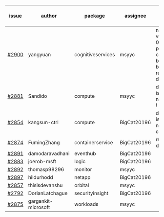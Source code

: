 | issue | author | package | assignee | bot advice | created date of issue | target release date | date from target |
| ------ | ------ | ------ | ------ | ------ | ------ | ------ | :-----: |
| [#2900](https://github.com/Azure/sdk-release-request/issues/2900) | yangyuan | cognitiveservices | msyyc | new version is 0.0.0, please check base branch!   release date < 2 ! <br> | 06-07 | 06-09 | 0 |
| [#2881](https://github.com/Azure/sdk-release-request/issues/2881) | Sandido | compute | msyyc | duplicated issue  <br>new issue ! <br> | 06-03 | 06-13 |   |
| [#2854](https://github.com/Azure/sdk-release-request/issues/2854) | kangsun-ctrl | compute | BigCat20196 | duplicated issue  <br>new comment.  <br> | 05-31 | 06-02 |   |
| [#2874](https://github.com/Azure/sdk-release-request/issues/2874) | FumingZhang | containerservice | BigCat20196 |   release date < 2 ! <br> | 06-02 | 06-08 | 0 |
| [#2891](https://github.com/Azure/sdk-release-request/issues/2891) | damodaravadhani | eventhub | BigCat20196 |   | 06-06 | 06-20 |   |
| [#2883](https://github.com/Azure/sdk-release-request/issues/2883) | joerob-msft | logic | BigCat20196 |   | 06-03 | 06-20 |   |
| [#2892](https://github.com/Azure/sdk-release-request/issues/2892) | thomasp98296 | monitor | msyyc |   | 06-06 | 06-20 |   |
| [#2897](https://github.com/Azure/sdk-release-request/issues/2897) | hildurhodd | netapp | BigCat20196 |   | 06-07 | 06-21 |   |
| [#2857](https://github.com/Azure/sdk-release-request/issues/2857) | thisisdevanshu | orbital | msyyc |   | 05-31 | 06-14 |   |
| [#2792](https://github.com/Azure/sdk-release-request/issues/2792) | DorianLatchague | securityinsight | BigCat20196 |   | 05-12 | 05-16 |   |
| [#2875](https://github.com/Azure/sdk-release-request/issues/2875) | gargankit-microsoft | workloads | msyyc |   | 06-03 | 06-30 |   |
